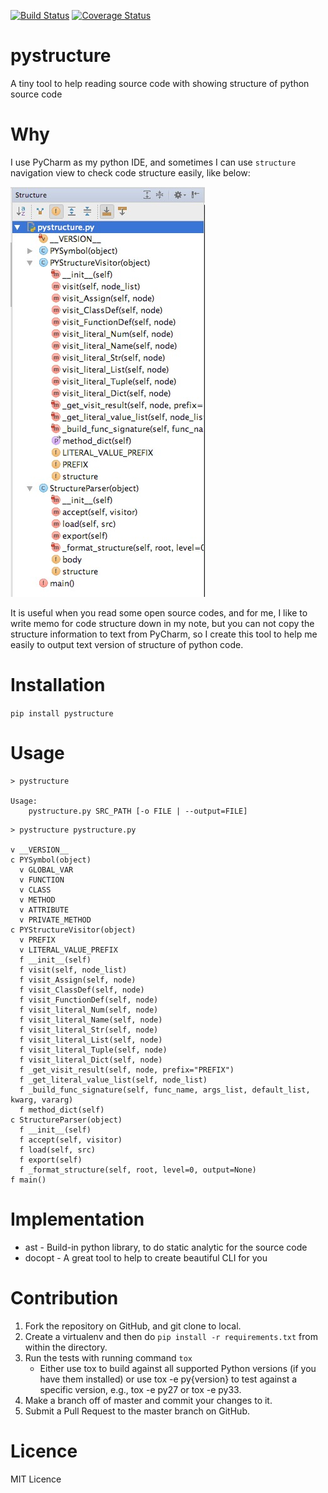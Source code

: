 [![Build Status](https://travis-ci.org/hanks/pystructure.svg?branch=master)](https://travis-ci.org/hanks/pystructure)  [![Coverage Status](https://coveralls.io/repos/github/hanks/pystructure/badge.svg?branch=master)](https://coveralls.io/github/hanks/pystructure?branch=master)

# pystructure
A tiny tool to help reading source code with showing structure of python source code

# Why

I use PyCharm as my python IDE, and sometimes I can use `structure` navigation view to check code structure easily, like
below:

![structure](https://github.com/hanks/pystructure/blob/master/docs/images/pycharm-structure.jpg?raw=true)

It is useful when you read some open source codes, and for me, I like to write memo for code structure down in my note,
but you can not copy the structure information to text from PyCharm, so I create this tool to help me easily to output
text version of structure of python code.

# Installation

`pip install pystructure`

# Usage

```
> pystructure

Usage:
    pystructure.py SRC_PATH [-o FILE | --output=FILE]
```

```
> pystructure pystructure.py

v __VERSION__
c PYSymbol(object)
  v GLOBAL_VAR
  v FUNCTION
  v CLASS
  v METHOD
  v ATTRIBUTE
  v PRIVATE_METHOD
c PYStructureVisitor(object)
  v PREFIX
  v LITERAL_VALUE_PREFIX
  f __init__(self)
  f visit(self, node_list)
  f visit_Assign(self, node)
  f visit_ClassDef(self, node)
  f visit_FunctionDef(self, node)
  f visit_literal_Num(self, node)
  f visit_literal_Name(self, node)
  f visit_literal_Str(self, node)
  f visit_literal_List(self, node)
  f visit_literal_Tuple(self, node)
  f visit_literal_Dict(self, node)
  f _get_visit_result(self, node, prefix="PREFIX")
  f _get_literal_value_list(self, node_list)
  f _build_func_signature(self, func_name, args_list, default_list, kwarg, vararg)
  f method_dict(self)
c StructureParser(object)
  f __init__(self)
  f accept(self, visitor)
  f load(self, src)
  f export(self)
  f _format_structure(self, root, level=0, output=None)
f main()
```

# Implementation

* ast - Build-in python library, to do static analytic for the source code
* docopt - A great tool to help to create beautiful CLI for you

# Contribution

1. Fork the repository on GitHub, and git clone to local.
2. Create a virtualenv and then do `pip install -r requirements.txt` from within the directory.
3. Run the tests with running command `tox`
   * Either use tox to build against all supported Python versions (if you have them installed) or use tox -e py{version}
   to test against a specific version, e.g., tox -e py27 or tox -e py33.
4. Make a branch off of master and commit your changes to it.
5. Submit a Pull Request to the master branch on GitHub.

# Licence

MIT Licence
